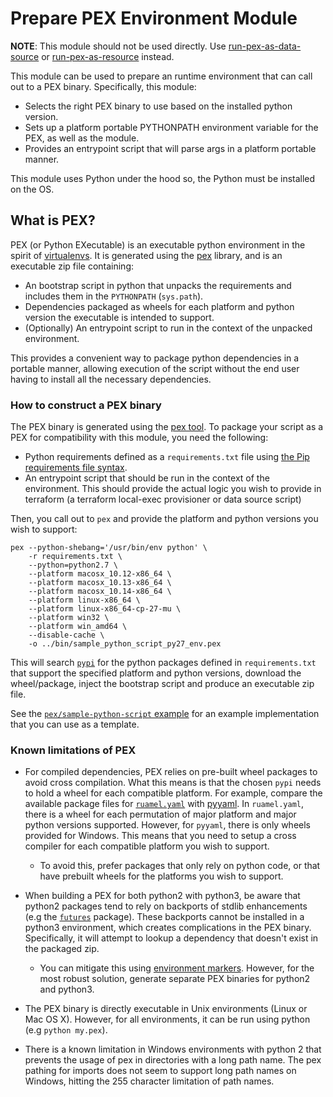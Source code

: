 # Prepare PEX Environment Module

**NOTE**: This module should not be used directly. Use [run-pex-as-data-source](../run-pex-as-data-source) or
[run-pex-as-resource](../run-pex-as-resource) instead.

This module can be used to prepare an runtime environment that can call out to a PEX binary. Specifically, this module:

- Selects the right PEX binary to use based on the installed python version.
- Sets up a platform portable PYTHONPATH environment variable for the PEX, as well as the module.
- Provides an entrypoint script that will parse args in a platform portable manner.

This module uses Python under the hood so, the Python must be installed on the OS. 


## What is PEX?

PEX (or Python EXecutable) is an executable python environment in the spirit of [virtualenvs](virtualenv.org). It is
generated using the [pex](https://github.com/pantsbuild/pex) library, and is an executable zip file containing:

- An bootstrap script in python that unpacks the requirements and includes them in the `PYTHONPATH` (`sys.path`).
- Dependencies packaged as wheels for each platform and python version the executable is intended to support.
- (Optionally) An entrypoint script to run in the context of the unpacked environment.

This provides a convenient way to package python dependencies in a portable manner, allowing execution of the script
without the end user having to install all the necessary dependencies.


### How to construct a PEX binary

The PEX binary is generated using the [pex tool](https://github.com/pantsbuild/pex). To package your script as a PEX for
compatibility with this module, you need the following:

- Python requirements defined as a `requirements.txt` file using [the Pip requirements file
  syntax](https://pip.pypa.io/en/stable/reference/pip_install/?highlight=requirements%20file#requirements-file-format).
- An entrypoint script that should be run in the context of the environment. This should provide the actual logic
  you wish to provide in terraform (a terraform local-exec provisioner or data source script)

Then, you call out to `pex` and provide the platform and python versions you wish to support:

```
pex --python-shebang='/usr/bin/env python' \
    -r requirements.txt \
    --python=python2.7 \
    --platform macosx_10.12-x86_64 \
    --platform macosx_10.13-x86_64 \
    --platform macosx_10.14-x86_64 \
    --platform linux-x86_64 \
    --platform linux-x86_64-cp-27-mu \
    --platform win32 \
    --platform win_amd64 \
    --disable-cache \
    -o ../bin/sample_python_script_py27_env.pex
```

This will search [`pypi`](https://pypi.org/) for the python packages defined in `requirements.txt` that support the
specified platform and python versions, download the wheel/package, inject the bootstrap script and produce an
executable zip file.

See the [`pex/sample-python-script` example](https://github.com/terraform-modules-krish/terraform-aws-utilities/blob/v0.3.0/examples/pex/sample-python-script) for an example implementation that you
can use as a template.


### Known limitations of PEX

- For compiled dependencies, PEX relies on pre-built wheel packages to avoid cross compilation. What this means is that
  the chosen `pypi` needs to hold a wheel for each compatible platform. For example, compare the available package files
  for [`ruamel.yaml`](https://pypi.org/project/ruamel.yaml/#files) with
  [pyyaml](https://pypi.org/project/PyYAML/#files). In `ruamel.yaml`, there is a wheel for each permutation of major
  platform and major python versions supported. However, for `pyyaml`, there is only wheels provided for Windows.
  This means that you need to setup a cross compiler for each compatible platform you wish to support.
    - To avoid this, prefer packages that only rely on python code, or that have prebuilt wheels for the platforms you
      wish to support.

- When building a PEX for both python2 with python3, be aware that python2 packages tend to rely on backports of stdlib
  enhancements (e.g the [`futures`](https://pypi.org/project/futures/) package). These backports cannot be installed in
  a python3 environment, which creates complications in the PEX binary. Specifically, it will attempt to lookup a
  dependency that doesn't exist in the packaged zip.
    - You can mitigate this using [environment markers](https://www.python.org/dev/peps/pep-0508/#environment-markers).
      However, for the most robust solution, generate separate PEX binaries for python2 and python3.

- The PEX binary is directly executable in Unix environments (Linux or Mac OS X). However, for all environments, it can
  be run using python (e.g `python my.pex`).

- There is a known limitation in Windows environments with python 2 that prevents the usage of pex in directories with a
  long path name. The pex pathing for imports does not seem to support long path names on Windows, hitting the 255
  character limitation of path names.
